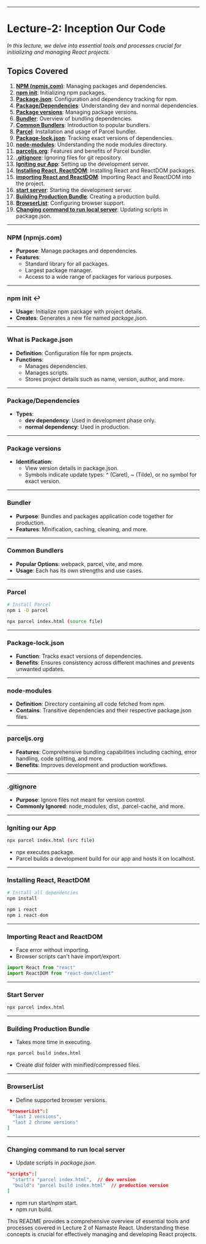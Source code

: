 
---

# Lecture-2: Inception Our Code

_In this lecture, we delve into essential tools and processes crucial for initializing and managing React projects._

## Topics Covered

1. [**NPM (npmjs.com)**](#npm-npmjscom): Managing packages and dependencies.
2. [**npm init**](#npm-init-): Initializing npm packages.
3. [**Package.json**](#what-is-packagejson): Configuration and dependency tracking for npm.
4. [**Package/Dependencies**](#packagedependencies): Understanding dev and normal dependencies.
5. [**Package versions**](#package-versions): Managing package versions.
6. [**Bundler**](#bundler): Overview of bundling dependencies.
7. [**Common Bundlers**](#common-bundlers): Introduction to popular bundlers.
8. [**Parcel**](#parcel): Installation and usage of Parcel bundler.
9. [**Package-lock.json**](#package-lockjson): Tracking exact versions of dependencies.
10. [**node-modules**](#node-modules): Understanding the node modules directory.
11. [**parceljs.org**](#parceljsorg): Features and benefits of Parcel bundler.
12. [**.gitignore**](#gitignore): Ignoring files for git repository.
13. [**Igniting our App**](#igniting-our-app): Setting up the development server.
14. [**Installing React, ReactDOM**](#installing-react-reactdom): Installing React and ReactDOM packages.
15. [**importing React and ReactDOM**](#importing-react-and-reactdom): Importing React and ReactDOM into the project.
16. [**start server**](#start-server): Starting the development server.
17. [**Building Production Bundle**](#building-production-bundle): Creating a production build.
18. [**BrowserList**](#browserlist): Configuring browser support.
19. [**Changing command to run local server**](#changing-command-to-run-local-server): Updating scripts in package.json.

---

### NPM (npmjs.com)

- **Purpose**: Manage packages and dependencies.
- **Features**:
  - Standard library for all packages.
  - Largest package manager.
  - Access to a wide range of packages for various purposes.

---

### npm init ↩

- **Usage**: Initialize npm package with project details.
- **Creates**: Generates a new file named _package.json_.

---

### What is Package.json

- **Definition**: Configuration file for npm projects.
- **Functions**:
  - Manages dependencies.
  - Manages scripts.
  - Stores project details such as name, version, author, and more.

---

### Package/Dependencies

- **Types**:
  - **dev dependency**: Used in development phase only.
  - **normal dependency**: Used in production.

---

### Package versions

- **Identification**:
  - View version details in package.json.
  - Symbols indicate update types: ^ (Caret), ~ (Tilde), or no symbol for exact version.

---

### Bundler

- **Purpose**: Bundles and packages application code together for production.
- **Features**: Minification, caching, cleaning, and more.

---

### Common Bundlers

- **Popular Options**: webpack, parcel, vite, and more.
- **Usage**: Each has its own strengths and use cases.

---

### Parcel

```bash
# Install Parcel
npm i -D parcel
```

```bash
npx parcel index.html (source file)
```

---

### Package-lock.json

- **Function**: Tracks exact versions of dependencies.
- **Benefits**: Ensures consistency across different machines and prevents unwanted updates.

---

### node-modules

- **Definition**: Directory containing all code fetched from npm.
- **Contains**: Transitive dependencies and their respective package.json files.

---

### parceljs.org

- **Features**: Comprehensive bundling capabilities including caching, error handling, code splitting, and more.
- **Benefits**: Improves development and production workflows.

---

### .gitignore

- **Purpose**: Ignore files not meant for version control.
- **Commonly Ignored**: node_modules, dist, .parcel-cache, and more.

---

### Igniting our App

```bash
npx parcel index.html (src file)
```

- npx executes package.
- Parcel builds a development build for our app and hosts it on localhost.

---

### Installing React, ReactDOM

```bash
# Install all dependencies
npm install
```

```javascript
npm i react
npm i react-dom
```

---

### Importing React and ReactDOM

- Face error without importing.
- Browser scripts can't have import/export.

```javascript
import React from "react"
import ReactDOM from "react-dom/client"
```

---

### Start Server

```bash
npx parcel index.html
```

---

### Building Production Bundle

- Takes more time in executing.

```bash
npx parcel build index.html
```

- Create _dist_ folder with minified/compressed files.

---

### BrowserList

- Define supported browser versions.

```json
"browserList":[
  "last 2 versions",
  "last 2 chrome versions"
]
```

---

### Changing command to run local server

- Update scripts in _package.json_.

```json
"scripts":[
  "start": "parcel index.html",  // dev version
  "build": "parcel build index.html"  // production version
]
```

- npm run start/npm start.
- npm run build.

This README provides a comprehensive overview of essential tools and processes covered in Lecture 2 of Namaste React. Understanding these concepts is crucial for effectively managing and developing React projects.